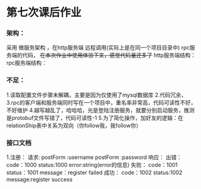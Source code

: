 # 第七次课后作业

### 架构：

采用 微服务架构 ，在http服务端 远程调用(实际上是在同一个项目目录中) rpc服务端的代码，
~~在本次作业中使用体验下来，感觉代码量还多了~~
http服务端结构：
rpc服务端结构：

### 不足：

1.读取配置文件步骤未解耦，主要是因为仅使用了mysql数据库
2.代码冗余，
3.rpc的客户端和服务端同时写在一个项目中，重名率非常高，代码可读性不好，不好维护
4.越写越乱了，哈哈哈，光是登陆注册服务，就要分别启动服务，推测是protobuf文件写错了，代码可读性-1
5.为了简化操作，加好友的逻辑：在relationShip表中关系为双向（你follow我，我follow你）


### 接口文档

1.注册：
请求:
postForm :username
postForm :password
响应：
出错：
code：1000
status:1000
error:string(error的信息)
失败：
code：1001
status：1001
message：register failed
成功：
code：1002
status:1002
message:register success
